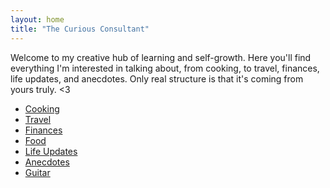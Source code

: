```yaml
---
layout: home
title: "The Curious Consultant"
---
```


Welcome to my creative hub of learning and self-growth. Here you'll find everything I'm interested in talking about, from 
cooking, to travel, finances, life updates, and anecdotes. Only real structure is that it's coming from yours truly. <3

- [Cooking](#)
- [Travel](#)
- [Finances](#)
- [Food](#)
- [Life Updates](#)
- [Anecdotes](#)
- [Guitar](#)



